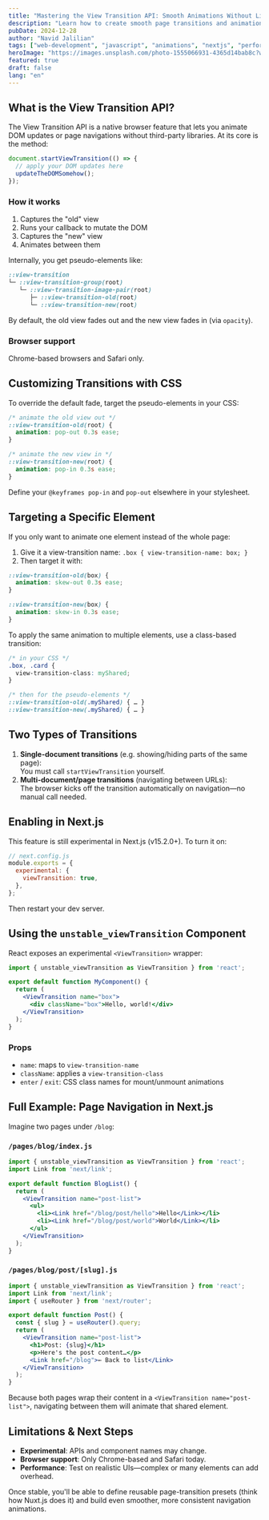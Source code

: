 ```yaml
---
title: "Mastering the View Transition API: Smooth Animations Without Libraries"
description: "Learn how to create smooth page transitions and animations using the native View Transition API, including practical examples for Next.js applications."
pubDate: 2024-12-28
author: "Navid Jalilian"
tags: ["web-development", "javascript", "animations", "nextjs", "performance"]
heroImage: "https://images.unsplash.com/photo-1555066931-4365d14bab8c?w=800&h=400&fit=crop"
featured: true
draft: false
lang: "en"
---
```


## What is the View Transition API?

The View Transition API is a native browser feature that lets you animate DOM updates or page navigations without third-party libraries. At its core is the method:

```javascript
document.startViewTransition(() => {
  // apply your DOM updates here
  updateTheDOMSomehow();
});
```

### How it works

1. Captures the "old" view
2. Runs your callback to mutate the DOM
3. Captures the "new" view
4. Animates between them

Internally, you get pseudo-elements like:

```css
::view-transition
└─ ::view-transition-group(root)
   └─ ::view-transition-image-pair(root)
      ├─ ::view-transition-old(root)
      └─ ::view-transition-new(root)
```

By default, the old view fades out and the new view fades in (via `opacity`).

### Browser support
Chrome-based browsers and Safari only.

## Customizing Transitions with CSS

To override the default fade, target the pseudo-elements in your CSS:

```css
/* animate the old view out */
::view-transition-old(root) {
  animation: pop-out 0.3s ease;
}

/* animate the new view in */
::view-transition-new(root) {
  animation: pop-in 0.3s ease;
}
```

Define your `@keyframes pop-in` and `pop-out` elsewhere in your stylesheet.

## Targeting a Specific Element

If you only want to animate one element instead of the whole page:

1. Give it a view-transition name: `.box { view-transition-name: box; }`
2. Then target it with:

```css
::view-transition-old(box) { 
  animation: skew-out 0.3s ease; 
} 

::view-transition-new(box) { 
  animation: skew-in 0.3s ease; 
}
```

To apply the same animation to multiple elements, use a class-based transition:

```css
/* in your CSS */
.box, .card {
  view-transition-class: myShared;
}

/* then for the pseudo-elements */
::view-transition-old(.myShared) { … }
::view-transition-new(.myShared) { … }
```

## Two Types of Transitions

1. **Single-document transitions** (e.g. showing/hiding parts of the same page):  
   You must call `startViewTransition` yourself.
2. **Multi-document/page transitions** (navigating between URLs):  
   The browser kicks off the transition automatically on navigation—no manual call needed.

## Enabling in Next.js

This feature is still experimental in Next.js (v15.2.0+). To turn it on:

```javascript
// next.config.js
module.exports = {
  experimental: {
    viewTransition: true,
  },
};
```

Then restart your dev server.

## Using the `unstable_viewTransition` Component

React exposes an experimental `<ViewTransition>` wrapper:

```jsx
import { unstable_viewTransition as ViewTransition } from 'react';

export default function MyComponent() {
  return (
    <ViewTransition name="box">
      <div className="box">Hello, world!</div>
    </ViewTransition>
  );
}
```

### Props
- `name`: maps to `view-transition-name`
- `className`: applies a `view-transition-class`
- `enter` / `exit`: CSS class names for mount/unmount animations

## Full Example: Page Navigation in Next.js

Imagine two pages under `/blog`:

### `/pages/blog/index.js`

```jsx
import { unstable_viewTransition as ViewTransition } from 'react';
import Link from 'next/link';

export default function BlogList() {
  return (
    <ViewTransition name="post-list">
      <ul>
        <li><Link href="/blog/post/hello">Hello</Link></li>
        <li><Link href="/blog/post/world">World</Link></li>
      </ul>
    </ViewTransition>
  );
}
```

### `/pages/blog/post/[slug].js`

```jsx
import { unstable_viewTransition as ViewTransition } from 'react';
import Link from 'next/link';
import { useRouter } from 'next/router';

export default function Post() {
  const { slug } = useRouter().query;
  return (
    <ViewTransition name="post-list">
      <h1>Post: {slug}</h1>
      <p>Here's the post content…</p>
      <Link href="/blog">← Back to list</Link>
    </ViewTransition>
  );
}
```

Because both pages wrap their content in a `<ViewTransition name="post-list">`, navigating between them will animate that shared element.

## Limitations & Next Steps

- **Experimental**: APIs and component names may change.
- **Browser support**: Only Chrome-based and Safari today.
- **Performance**: Test on realistic UIs—complex or many elements can add overhead.

Once stable, you'll be able to define reusable page-transition presets (think how Nuxt.js does it) and build even smoother, more consistent navigation animations.
